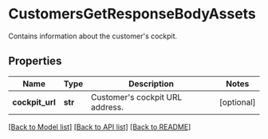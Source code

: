 # CustomersGetResponseBodyAssets

Contains information about the customer's cockpit.

## Properties
Name | Type | Description | Notes
------------ | ------------- | ------------- | -------------
**cockpit_url** | **str** | Customer&#39;s cockpit URL address. | [optional] 

[[Back to Model list]](../README.md#documentation-for-models) [[Back to API list]](../README.md#documentation-for-api-endpoints) [[Back to README]](../README.md)


